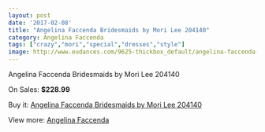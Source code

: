 ```yaml
---
layout: post
date: '2017-02-08'
title: "Angelina Faccenda Bridesmaids by Mori Lee 204140"
category: Angelina Faccenda
tags: ["crazy","mori","special","dresses","style"]
image: http://www.eudances.com/9625-thickbox_default/angelina-faccenda-bridesmaids-by-mori-lee-204140.jpg
---
```

Angelina Faccenda Bridesmaids by Mori Lee 204140

On Sales: **$228.99**
<a href="https://www.eudances.com/en/angelina-faccenda/3175-angelina-faccenda-bridesmaids-by-mori-lee-204140.html"><amp-img layout="responsive" width="600" height="600" src="//www.eudances.com/9625-thickbox_default/angelina-faccenda-bridesmaids-by-mori-lee-204140.jpg" alt="Angelina Faccenda Bridesmaids by Mori Lee 204140 0" /></a>
<a href="https://www.eudances.com/en/angelina-faccenda/3175-angelina-faccenda-bridesmaids-by-mori-lee-204140.html"><amp-img layout="responsive" width="600" height="600" src="//www.eudances.com/9626-thickbox_default/angelina-faccenda-bridesmaids-by-mori-lee-204140.jpg" alt="Angelina Faccenda Bridesmaids by Mori Lee 204140 1" /></a>
<a href="https://www.eudances.com/en/angelina-faccenda/3175-angelina-faccenda-bridesmaids-by-mori-lee-204140.html"><amp-img layout="responsive" width="600" height="600" src="//www.eudances.com/9627-thickbox_default/angelina-faccenda-bridesmaids-by-mori-lee-204140.jpg" alt="Angelina Faccenda Bridesmaids by Mori Lee 204140 2" /></a>
<a href="https://www.eudances.com/en/angelina-faccenda/3175-angelina-faccenda-bridesmaids-by-mori-lee-204140.html"><amp-img layout="responsive" width="600" height="600" src="//www.eudances.com/9628-thickbox_default/angelina-faccenda-bridesmaids-by-mori-lee-204140.jpg" alt="Angelina Faccenda Bridesmaids by Mori Lee 204140 3" /></a>

Buy it: [Angelina Faccenda Bridesmaids by Mori Lee 204140](https://www.eudances.com/en/angelina-faccenda/3175-angelina-faccenda-bridesmaids-by-mori-lee-204140.html "Angelina Faccenda Bridesmaids by Mori Lee 204140")

View more: [Angelina Faccenda](https://www.eudances.com/en/55-angelina-faccenda "Angelina Faccenda")